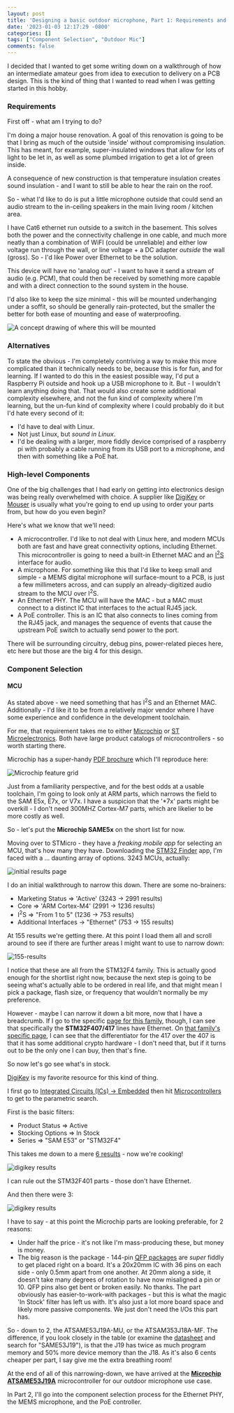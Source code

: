 ```yaml
---
layout: post
title: 'Designing a basic outdoor microphone, Part 1: Requirements and High-Level Component Selection'
date: '2023-01-03 12:17:29 -0800'
categories: []
tags: ["Component Selection", "Outdoor Mic"]
comments: false
---
```

I decided that I wanted to get some writing down on a walkthrough of how an intermediate amateur goes from idea to execution to delivery on a PCB design.  This is the kind of thing that I wanted to read when I was getting started in this hobby.

### Requirements

First off - what am I trying to do?

I'm doing a major house renovation.  A goal of this renovation is going to be that I bring as much of the outside 'inside' without compromising insulation.  This has meant, for example, super-insulated windows that allow for lots of light to be let in, as well as some plumbed irrigation to get a lot of green inside.

A consequence of new construction is that temperature insulation creates sound insulation - and I want to still be able to hear the rain on the roof.

So - what I'd like to do is put a little microphone outside that could send an audio stream to the in-ceiling speakers in the main living room / kitchen area.

I have Cat6 ethernet run outside to a switch in the basement.  This solves both the power and the connectivity challenge in one cable, and much more neatly than a combination of WiFI (could be unreliable) and either low voltage run through the wall, or line voltage + a DC adapter *outside* the wall (gross).  So - I'd like Power over Ethernet to be the solution.

This device will have no 'analog out' - I want to have it send a stream of audio (e.g. PCM), that could then be received by something more capable and with a direct connection to the sound system in the house.

I'd also like to keep the size minimal - this will be mounted underhanging under a soffit, so should be generally rain-protected, but the smaller the better for both ease of mounting and ease of waterproofing.

![A concept drawing of where this will be mounted](/assets/img/mic-mount.png)

### Alternatives

To state the obvious - I'm completely contriving a way to make this more complicated than it technically needs to be, because this is for fun, and for learning.  If I wanted to do this in the easiest possible way, I'd put a Raspberry Pi outside and hook up a USB microphone to it.  But - I wouldn't learn anything doing that.  That would also create some additional complexity elsewhere, and not the fun kind of complexity where I'm learning, but the un-fun kind of complexity where I could probably do it but I'd hate every second of it:

* I'd have to deal with Linux.
* Not just Linux, but *sound in Linux*.
* I'd be dealing with a larger, more fiddly device comprised of a raspberry pi with probably a cable running from its USB port to a microphone, and then with something like a PoE hat.

### High-level Components

One of the big challenges that I had early on getting into electronics design was being really overwhelmed with choice.  A supplier like [DigiKey](https://www.digikey.com) or [Mouser](https:///www.mouser.com) is usually what you're going to end up using to order your parts from, but how do you even begin?

Here's what we know that we'll need:

* A microcontroller.  I'd like to not deal with Linux here, and modern MCUs both are fast and have great connectivity options, including Ethernet.  This microcontroller is going to need a built-in Ethernet MAC and an [I<sup>2</sup>S](https://en.wikipedia.org/wiki/I%C2%B2S) interface for audio.
* A microphone.  For something like this that I'd like to keep small and simple - a MEMS digital microphone will surface-mount to a PCB, is just a few millimeters across, and can supply an already-digitized audio stream to the MCU over I<sup>2</sup>S.
* An Ethernet PHY.  The MCU will have the MAC - but a MAC must connect to a distinct IC that interfaces to the actual RJ45 jack.
* A PoE controller.  This is an IC that also connects to lines coming from the RJ45 jack, and manages the sequence of events that cause the upstream PoE switch to actually send power to the port.

There will be surrounding circuitry, debug pins, power-related pieces here, etc here but those are the big 4 for this design.

### Component Selection

#### MCU

As stated above - we need something that has I<sup>2</sup>S and an Ethernet MAC.  Additionally - I'd like it to be from a relatively major vendor where I have some experience and confidence in the development toolchain.

For me, that requirement takes me to either [Microchip](https://www.microchip.com) or [ST Microelectronics](https://www.st.com).  Both have large product catalogs of microcontrollers - so worth starting there.

Microchip has a super-handy [PDF brochure](https://ww1.microchip.com/downloads/aemDocuments/documents/MCT32/ProductDocuments/Brochures/60001455.pdf) which I'll reproduce here:

![Microchip feature grid](/assets/img/microchip-brochure.png)

Just from a familiarity perspective, and for the best odds at a usable toolchain, I'm going to look only at ARM parts, which narrows the field to the SAM E5x, E7x, or V7x.  I have a suspicion that the '*7x' parts might be overkill - I don't need 300MHZ Cortex-M7 parts, which are likelier to be more costly as well.

So - let's put the **Microchip SAME5x** on the short list for now.

Moving over to STMicro - they have a *freaking mobile app* for selecting an MCU, that's how many they have.  Downloading the [STM32 Finder](https://apps.apple.com/us/app/stm32-finder/id864903472) app, I'm faced with a ... daunting array of options.  3243 MCUs, actually:

![initial results page](/assets/img/initial-stm-results.png)

I do an initial walkthrough to narrow this down.  There are some no-brainers:

* Marketing Status => 'Active' (3243 -> 2991 results)
* Core => 'ARM Cortex-M4' (2991 -> 1236 results)
* I<sup>2</sup>S => "From 1 to 5" (1236 -> 753 results)
* Additional Interfaces -> "Ethernet" (753 -> 155 results)

At 155 results we're getting there.  At this point I load them all and scroll around to see if there are further areas I might want to use to narrow down:

![155-results](/assets/img/stm-search-155.png)

I notice that these are all from the STM32F4 family.  This is actually good enough for the shortlist right now, because the next step is going to be seeing what's actually able to be ordered in real life, and that might mean I pick a package, flash size, or frequency that wouldn't normally be my preference.

However - maybe I can narrow it down a bit more, now that I have a breadcrumb.  If I go to the specific [page for this family](https://www.st.com/en/microcontrollers-microprocessors/stm32f4-series.html), though, I can see that specifically the **STM32F407/417** lines have Ethernet.  On [that family's specific page](https://www.st.com/en/microcontrollers-microprocessors/stm32f407-417.html), I can see that the differentiator for the 417 over the 407 is that it has some additional crypto hardware - I don't need that, but if it turns out to be the only one I can buy, then that's fine.

So now let's go see what's in stock.

[DigiKey](https://www.digikey.com) is my favorite resource for this kind of thing.

I first go to [Integrated Circuits (ICs) -> Embedded](https://www.digikey.com/en/products/category/integrated-circuits-ics/embedded/2012) then hit [Microcontrollers](https://www.digikey.com/en/products/filter/embedded/microcontrollers/685) to get to the parametric search.

First is the basic filters:

* Product Status => Active
* Stocking Options => In Stock
* Series => "SAM E53" or "STM32F4"

This takes me down to a mere [6 results](https://www.digikey.com/en/products/filter/embedded/microcontrollers/685?s=N4IgjCBcpgnAHLKoDGUBmBDANgZwKYA0IA9lANogAMIAugL7EC0E0IakWeRpF4ArDWIAWWAHY6jEEwBMydlAAuAJwCuPMpEr9JzYfI5cCxTdsQyhIYTLEyAbJPr0gA) - now we're cooking!

![digikey results](/assets/img/digikey-results-mcu.png)

I can rule out the STM32F401 parts - those don't have Ethernet.

And then there were 3:

![digikey results](/assets/img/digikey-results-mcu-3.png)

I have to say - at this point the Microchip parts are looking preferable, for 2 reasons:

* Under half the price - it's not like I'm mass-producing these, but money is money.
* The big reason is the package - 144-pin [QFP packages](https://en.wikipedia.org/wiki/Quad_flat_package) are *super* fiddly to get placed right on a board.  It's a 20x20mm IC with 36 pins on each side - only 0.5mm apart from one another.  At 20mm along a side, it doesn't take many degrees of rotation to have now misaligned a pin or 10.  QFP pins also get bent or broken easily.  No thanks.  The part obviously has easier-to-work-with packages - but this is what the magic 'In Stock' filter has left us with.  It's also just a lot more board space and likely more passive components.  We just don't need the I/Os this part has.

So - down to 2, the ATSAME53J19A-MU, or the ATSAM353J18A-MF.  The difference, if you look closely in the table (or examine the [datasheet](https://ww1.microchip.com/downloads/en/DeviceDoc/SAM_D5x_E5x_Family_Data_Sheet_DS60001507G.pdf) and search for "SAME53J19"), is that the J19 has twice as much program memory and 50% more device memory than the J18.  As it's also 6 cents cheaper per part, I say give me the extra breathing room!

At the end of all of this narrowing-down, we have arrived at the [**Microchip ATSAME53J19A**](https://www.microchip.com/en-us/product/ATSAME53J19A) microcontroller for our outdoor microphone use case.

In Part 2, I'll go into the component selection process for the Ethernet PHY, the MEMS microphone, and the PoE controller.
